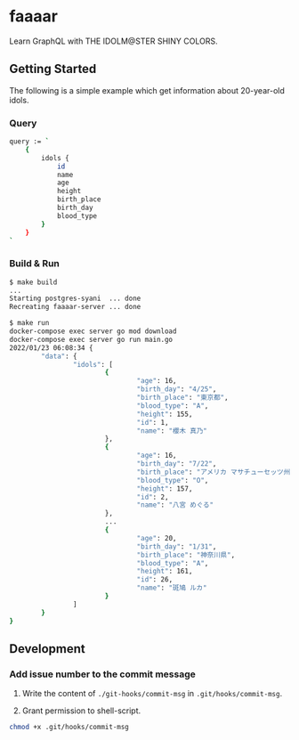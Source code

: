 # faaaar
Learn GraphQL with THE IDOLM@STER SHINY COLORS.

## Getting Started
The following is a simple example which get information about 20-year-old idols.
  
### Query

```bash
query := `
	{
		idols {
			id
			name
			age
			height
			birth_place
			birth_day
			blood_type
		}
	}
`
```

### Build & Run

```bash
$ make build
...
Starting postgres-syani  ... done
Recreating faaaar-server ... done

$ make run
docker-compose exec server go mod download
docker-compose exec server go run main.go
2022/01/23 06:08:34 {
        "data": {
                "idols": [
                        {
                                "age": 16,
                                "birth_day": "4/25",
                                "birth_place": "東京都",
                                "blood_type": "A",
                                "height": 155,
                                "id": 1,
                                "name": "櫻木 真乃"
                        },
                        {
                                "age": 16,
                                "birth_day": "7/22",
                                "birth_place": "アメリカ マサチューセッツ州",
                                "blood_type": "O",
                                "height": 157,
                                "id": 2,
                                "name": "八宮 めぐる"
                        },
                        ...
                        {
                                "age": 20,
                                "birth_day": "1/31",
                                "birth_place": "神奈川県",
                                "blood_type": "A",
                                "height": 161,
                                "id": 26,
                                "name": "斑鳩 ルカ"
                        }
                ]
        }
} 
```
  
## Development
  
### Add issue number to the commit message
  
1. Write the content of `./git-hooks/commit-msg` in `.git/hooks/commit-msg`.
  
2. Grant permission to shell-script.  
  
```bash
chmod +x .git/hooks/commit-msg
```
   